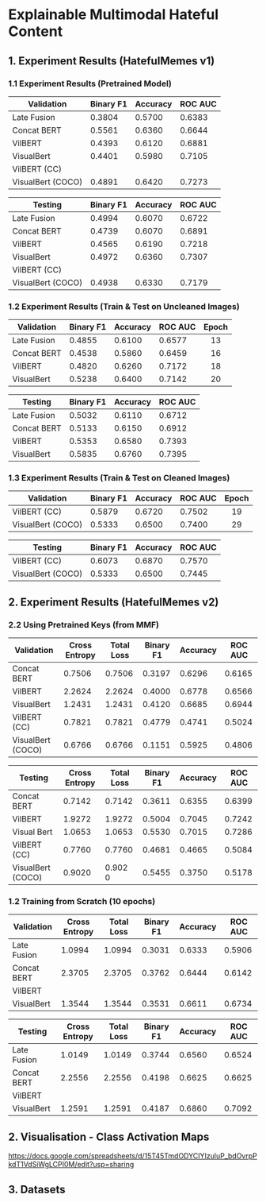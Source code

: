 # Explainable Multimodal Hateful Content

## 1. Experiment Results (HatefulMemes v1)

### 1.1 Experiment Results (Pretrained Model)

| **Validation**    | Binary F1 | Accuracy | ROC AUC |
| ----------------- | --------- | -------- | ------- |
| Late Fusion       | 0.3804    | 0.5700   | 0.6383  |
| Concat BERT       | 0.5561    | 0.6360   | 0.6644  |
| VilBERT           | 0.4393    | 0.6120   | 0.6881  |
| VisualBert        | 0.4401    | 0.5980   | 0.7105  |
| VilBERT (CC)      |
| VisualBert (COCO) | 0.4891    | 0.6420   | 0.7273  |

| **Testing**       | Binary F1 | Accuracy | ROC AUC |
| ----------------- | --------- | -------- | ------- |
| Late Fusion       | 0.4994    | 0.6070   | 0.6722  |
| Concat BERT       | 0.4739    | 0.6070   | 0.6891  |
| VilBERT           | 0.4565    | 0.6190   | 0.7218  |
| VisualBert        | 0.4972    | 0.6360   | 0.7307  |
| VilBERT (CC)      |
| VisualBert (COCO) | 0.4938    | 0.6330   | 0.7179  |

### 1.2 Experiment Results (Train & Test on Uncleaned Images)

| **Validation** | Binary F1 | Accuracy | ROC AUC | Epoch |
| -------------- | --------- | -------- | ------- | :---: |
| Late Fusion    | 0.4855    | 0.6100   | 0.6577  |  13   |
| Concat BERT    | 0.4538    | 0.5860   | 0.6459  |  16   |
| VilBERT        | 0.4820    | 0.6260   | 0.7172  |  18   |
| VisualBert     | 0.5238    | 0.6400   | 0.7142  |  20   |

| **Testing** | Binary F1 | Accuracy | ROC AUC |
| ----------- | --------- | -------- | ------- |
| Late Fusion | 0.5032    | 0.6110   | 0.6712  |
| Concat BERT | 0.5133    | 0.6150   | 0.6912  |
| VilBERT     | 0.5353    | 0.6580   | 0.7393  |
| VisualBert  | 0.5835    | 0.6760   | 0.7395  |

### 1.3 Experiment Results (Train & Test on Cleaned Images)

| **Validation**    | Binary F1 | Accuracy | ROC AUC | Epoch |
| ----------------- | --------- | -------- | ------- | :---: |
| VilBERT (CC)      | 0.5879    | 0.6720   | 0.7502  |  19   |
| VisualBert (COCO) | 0.5333    | 0.6500   | 0.7400  |  29   |

| **Testing**       | Binary F1 | Accuracy | ROC AUC |
| ----------------- | --------- | -------- | ------- |
| VilBERT (CC)      | 0.6073    | 0.6870   | 0.7570  |
| VisualBert (COCO) | 0.5333    | 0.6500   | 0.7445  |

## 2. Experiment Results (HatefulMemes v2)

### 2.2 Using Pretrained Keys (from MMF)

| **Validation**    | Cross Entropy | Total Loss | Binary F1 | Accuracy | ROC AUC |
| ----------------- | ------------- | ---------- | --------- | -------- | ------- |
| Concat BERT       | 0.7506        | 0.7506     | 0.3197    | 0.6296   | 0.6165  |
| VilBERT           | 2.2624        | 2.2624     | 0.4000    | 0.6778   | 0.6566  |
| VisualBert        | 1.2431        | 1.2431     | 0.4120    | 0.6685   | 0.6944  |
| VilBERT (CC)      | 0.7821        | 0.7821     | 0.4779    | 0.4741   | 0.5024  |
| VisualBert (COCO) | 0.6766        | 0.6766     | 0.1151    | 0.5925   | 0.4806  |

| **Testing**       | Cross Entropy | Total Loss | Binary F1 | Accuracy | ROC AUC |
| ----------------- | ------------- | ---------- | --------- | -------- | ------- |
| Concat BERT       | 0.7142        | 0.7142     | 0.3611    | 0.6355   | 0.6399  |
| VilBERT           | 1.9272        | 1.9272     | 0.5004    | 0.7045   | 0.7242  |
| Visual Bert       | 1.0653        | 1.0653     | 0.5530    | 0.7015   | 0.7286  |
| VilBERT (CC)      | 0.7760        | 0.7760     | 0.4681    | 0.4665   | 0.5084  |
| VisualBert (COCO) | 0.9020        | 0.902 0    | 0.5455    | 0.3750   | 0.5178  |

### 1.2 Training from Scratch (10 epochs)

| **Validation** | Cross Entropy | Total Loss | Binary F1 | Accuracy | ROC AUC |
| -------------- | ------------- | ---------- | --------- | -------- | ------- |
| Late Fusion    | 1.0994        | 1.0994     | 0.3031    | 0.6333   | 0.5906  |
| Concat BERT    | 2.3705        | 2.3705     | 0.3762    | 0.6444   | 0.6142  |
| VilBERT        |
| VisualBert     | 1.3544        | 1.3544     | 0.3531    | 0.6611   | 0.6734  |

| **Testing** | Cross Entropy | Total Loss | Binary F1 | Accuracy | ROC AUC |
| ----------- | ------------- | ---------- | --------- | -------- | ------- |
| Late Fusion | 1.0149        | 1.0149     | 0.3744    | 0.6560   | 0.6524  |
| Concat BERT | 2.2556        | 2.2556     | 0.4198    | 0.6625   | 0.6625  |
| VilBERT     |
| VisualBert  | 1.2591        | 1.2591     | 0.4187    | 0.6860   | 0.7092  |

## 2. Visualisation - Class Activation Maps

https://docs.google.com/spreadsheets/d/15T45TmdODYCIYIzuluP_bdOvrpPkdT1VdSiWgLCPI0M/edit?usp=sharing

## 3. Datasets

